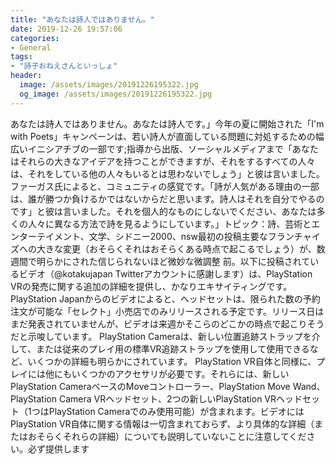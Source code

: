 ```yaml
---
title: "あなたは詩人ではありません。"
date: 2019-12-26 19:57:06
categories:
- General
tags:
- "詩子おねえさんといっしょ"
header:
  image: /assets/images/20191226195322.jpg
  og_image: /assets/images/20191226195322.jpg
---
```


あなたは詩人ではありません。あなたは詩人です。」今年の夏に開始された「I&#39;m with Poets」キャンペーンは、若い詩人が直面している問題に対処するための幅広いイニシアチブの一部です;指導から出版、ソーシャルメディアまで「あなたはそれらの大きなアイデアを持つことができますが、それをするすべての人々は、それをしている他の人々もいるとは思わないでしょう」と彼は言いました。ファーガス氏によると、コミュニティの感覚です。「詩が人気がある理由の一部は、誰が勝つか負けるかではないからだと思います。詩人はそれを自分でやるのです」と彼は言いました。それを個人的なものにしないでください、あなたは多くの人々に異なる方法で詩を見るようにしています。」トピック：詩、芸術とエンターテイメント、文学、シドニー2000、nsw最初の投稿主要なフランチャイズへの大きな変更（おそらくそれはおそらくある時点で起こるでしょう）が、数週間で明らかにされた信じられないほど微妙な微調整 前。以下に投稿されているビデオ（@kotakujapan Twitterアカウントに感謝します）は、PlayStation VRの発売に関する追加の詳細を提供し、かなりエキサイティングです。 PlayStation Japanからのビデオによると、ヘッドセットは、限られた数の予約注文が可能な「セレクト」小売店でのみリリースされる予定です。リリース日はまだ発表されていませんが、ビデオは来週かそこらのどこかの時点で起こりそうだと示唆しています。 PlayStation Cameraは、新しい位置追跡ストラップを介して、または従来のプレイ用の標準VR追跡ストラップを使用して使用できるなど、いくつかの詳細も明らかにされています。 PlayStation VR自体と同様に、プレイには他にもいくつかのアクセサリが必要です。それらには、新しいPlayStation CameraベースのMoveコントローラー、PlayStation Move Wand、PlayStation Camera VRヘッドセット、2つの新しいPlayStation VRヘッドセット（1つはPlayStation Cameraでのみ使用可能）が含まれます。ビデオにはPlayStation VR自体に関する情報は一切含まれておらず、より具体的な詳細（またはおそらくそれらの詳細）についても説明していないことに注意してください。必ず提供します
